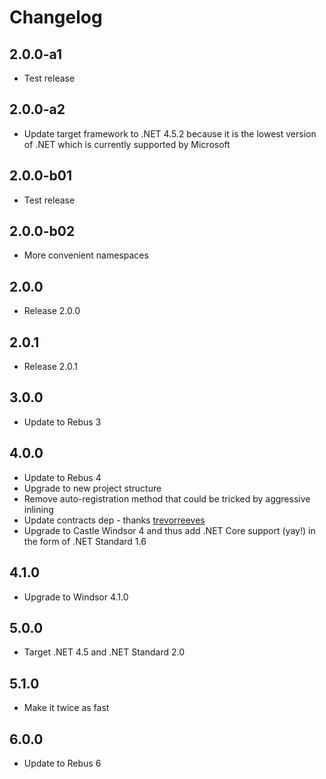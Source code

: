 # Changelog

## 2.0.0-a1
* Test release

## 2.0.0-a2
* Update target framework to .NET 4.5.2 because it is the lowest version of .NET which is currently supported by Microsoft

## 2.0.0-b01
* Test release

## 2.0.0-b02
* More convenient namespaces

## 2.0.0
* Release 2.0.0

## 2.0.1
* Release 2.0.1

## 3.0.0
* Update to Rebus 3

## 4.0.0
* Update to Rebus 4
* Upgrade to new project structure
* Remove auto-registration method that could be tricked by aggressive inlining
* Update contracts dep - thanks [trevorreeves]
* Upgrade to Castle Windsor 4 and thus add .NET Core support (yay!) in the form of .NET Standard 1.6

## 4.1.0
* Upgrade to Windsor 4.1.0

## 5.0.0
* Target .NET 4.5 and .NET Standard 2.0

## 5.1.0
* Make it twice as fast

## 6.0.0
* Update to Rebus 6

[trevorreeves]: https://github.com/trevorreeves

